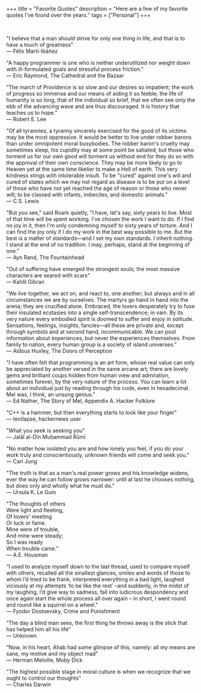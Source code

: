 +++
title = "Favorite Quotes"
description = "Here are a few of my favorite quotes I've found over the years."
tags = ["Personal"]
+++

<br>



"I believe that a man should strive for only one thing in life, and that is to have a touch of greatness"
<br>— Félix Martí-Ibáñez

"A happy programmer is one who is neither underutilized nor weight down with ill-formulated goals and stressful process friction."
<br>— Eric Raymond, The Cathedral and the Bazaar

“The march of Providence is so slow and our desires so impatient; the work of progress so immense and our means of aiding it so feeble; the life of humanity is so long, that of the individual so brief, that we often see only the ebb of the advancing wave and are thus discouraged. It is history that teaches us to hope.”
<br>― Robert E. Lee

"Of all tyrannies, a tyranny sincerely exercised for the good of its victims may be the most oppressive. It would be better to live under robber barons than under omnipotent moral busybodies. The robber baron's cruelty may sometimes sleep, his cupidity may at some point be satiated; but those who torment us for our own good will torment us without end for they do so with the approval of their own conscience. They may be more likely to go to Heaven yet at the same time likelier to make a Hell of earth. This very kindness stings with intolerable insult. To be "cured" against one's will and cured of states which we may not regard as disease is to be put on a level of those who have not yet reached the age of reason or those who never will; to be classed with infants, imbeciles, and domestic animals."
<br>― C.S. Lewis 

"But you see," said Roark quietly, "I have, let's say, sixty years to live. Most of that time will be spent working. I've chosen the work I want to do. If I find no joy in it, then I'm only condemning myself to sixty years of torture. And I can find the joy only if I do my work in the best way possible to me. But the best is a matter of standards—and I set my own standards. I inherit nothing. I stand at the end of no tradition. I may, perhaps, stand at the beginning of one."
<br>― Ayn Rand, The Fountainhead

"Out of suffering have emerged the strongest souls; the most massive characters are seared with scars"
<br>― Kahlil Gibran

"We live together, we act on, and react to, one another; but always and in all circumstances we are by ourselves. The martyrs go hand in hand into the arena; they are crucified alone. Embraced, the lovers desperately try to fuse their insulated ecstasies into a single self-transcendence; in vain. By its very nature every embodied spirit is doomed to suffer and enjoy in solitude. Sensations, feelings, insights, fancies—all these are private and, except through symbols and at second hand, incommunicable. We can pool information about experiences, but never the experiences themselves. From family to nation, every human group is a society of island universes.”
<br>― Aldous Huxley, The Doors of Perception

"I have often felt that programming is an art form,
whose real value can only be appreciated
by another versed in the same arcane art;
there are lovely gems and brilliant coups
hidden from human view and admiration, sometimes forever,
by the very nature of the process.
You can learn a lot about an individual
just by reading through his code,
even in hexadecimal.
Mel was, I think, an unsung genius."
<br>― Ed Nather, The Story of Mel, Appendix A. Hacker Folklore

"C++ is a hammer, but then everything starts to look like your finger"
<br>— textlapse, hackernews user

"What you seek is seeking you"
<br>— Jalāl al-Dīn Muḥammad Rūmī

"No matter how isolated you are and how lonely you feel, if you do your work truly and conscientiously, unknown friends will come and seek you."
<br>— Carl Jung

"The truth is that as a man's real power grows and his knowledge widens, ever the way he can follow grows narrower: until at last he chooses nothing, but does only and wholly what he must do."
<br>— Ursula K. Le Guin

"The thoughts of others\
Were light and fleeting,\
Of lovers' meeting\
Or luck or fame.\
Mine were of trouble,\
And mine were steady;\
So I was ready\
When trouble came.”
<br>— A.E. Housman

“I used to analyze myself down to the last thread, used to compare myself with others, recalled all the smallest glances, smiles and words of those to whom I’d tried to be frank, interpreted everything in a bad light, laughed viciously at my attempts ‘to be like the rest’ –and suddenly, in the midst of my laughing, I’d give way to sadness, fall into ludicrous despondency and once again start the whole process all over again – in short, I went round and round like a squirrel on a wheel.”
<br>— Fyodor Dostoevsky, Crime and Punishment

“The day a blind man sees, the first thing he throws away is the stick that has helped him all his life”
<br>— Unknown

“Now, in his heart, Ahab had some glimpse of this, namely: all my means are sane, my motive and my object mad"
<br>— Herman Melville, Moby Dick

"The highest possible stage in moral culture is when we recognize that we ought to control our thoughts"
<br>— Charles Darwin 
